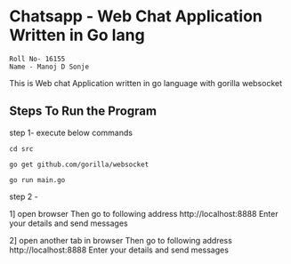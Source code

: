 # Chatsapp - Web Chat Application Written in Go lang
```
Roll No- 16155
Name - Manoj D Sonje
```

This is Web chat Application written in go language with gorilla websocket

## Steps To Run the Program

step 1- execute below commands
```
cd src
```
```
go get github.com/gorilla/websocket
```
```
go run main.go
```
step 2 - 

1] open browser Then go to following address http://localhost:8888
Enter your details and send messages

2] open another tab in browser Then go to following address http://localhost:8888
Enter your details and send messages
